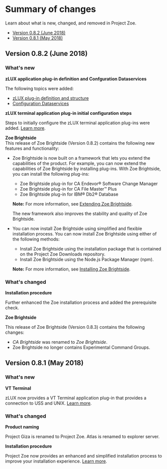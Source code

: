 # Summary of changes

Learn about what is new, changed, and removed in Project Zoe.

- [Version 0.8.2 (June 2018)](summaryofchanges.md#version-082-june-2018)
- [Version 0.8.1 (May 2018)](summaryofchanges.md#version-081-may-2018)

## Version 0.8.2 (June 2018)

### What's new
**zLUX application plug-in definition and Confguration Dataservices**

  The following topics were added:

   - [zLUX plug-in definition and structure](mvd-zluxplugindefandstruct.md)
   - [Configuration Dataservices](mvd-configdataservice.md)
  
**zLUX terminal application plug-in initial configuration steps**

  Steps to initially configure the zLUX terminal application plug-ins were added. [Learn more](mvd-configterminalappports.md).
   
**Zoe Brightside**  
This release of Zoe Brightside (Version 0.8.2) contains the following new features and functionality:

- Zoe Brightside is now built on a framework that lets you extend the capabilities of the product. For example, you can now extend the capabilities of Zoe Brightside by installing plug-ins. With Zoe Brightside, you can install the following plug-ins:
  - Zoe Brightside plug-in for CA Endevor® Software Change Manager
  - Zoe Brightside plug-in for CA File Master™ Plus
  - Zoe Brightside plug-in for IBM® Db2® Database   

  **Note:** For more information, see [Extending Zoe Brightside](cli-extending.md).

  The new framework also improves the stability and quality of Zoe Brightside.

- You can now install Zoe Brightside using simplified and flexible installation process. You can now install Zoe Brightside using either of the following methods:
  - Install Zoe Brightside using the installation package that is contained on the Project Zoe Downloads repository. 
  - Install Zoe Brightside using the Node.js Package Manager (npm). 

  **Note:** For more information, see [Installing Zoe Brightside](cli-installcli.md).

### What's changed
**Installation procedure**

  Further enhanced the Zoe installation process and added the prerequisite check.

**Zoe Brightside**

This release of Zoe Brightside (Version 0.8.3) contains the following changes:
- *CA Brightside* was renamed to *Zoe Brightside*.
- Zoe Brightside no longer contains Experimental Command Groups.

## Version 0.8.1 (May 2018)

### What's new
**VT Terminal**

  zLUX now provides a VT Terminal application plug-in that provides a connection to USS and UNIX. [Learn more](mvd-appplugins.md).

### What's changed
**Product naming**

  Project Giza is renamed to Project Zoe. Atlas is renamed to explorer server.

**Installation procedure**

  Project Zoe now provides an enhanced and simplified installation process to improve your installation experience. [Learn more](zoeinstall.md).

